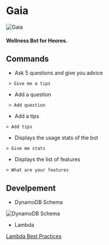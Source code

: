 # Gaia

![Gaia](https://s3.eu-west-3.amazonaws.com/botgaia/gaia.png "Logo")

#### Wellness Bot for Heores.

## Commands

 - Ask 5 questions and give you advice
```
 > Give me a tips
```
 - Add a question
```
 > Add question
```
- Add a tips
```
> Add tips
```
- Displays the usage stats of the bot
```
> Give me stats
```
- Displays the list of features
```
> What are your features
```


## Develpement

- DynamoDB Schema

![DynamoDB Schema](https://s3.eu-west-3.amazonaws.com/botgaia/github/schema_db.png "DynamoDB Schema")

- Lambda

[Lambda Best Practices](http://docs.aws.amazon.com/en_en/lambda/latest/dg/best-practices.html)